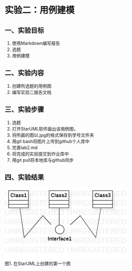 # 实验二：用例建模

## 一、实验目标

1. 使用Markdown编写报告
2. 选题
3. 用例建模

## 二、实验内容

1. 创建所选题的用例图
2. 编写实验二报告文档

## 三、实验步骤

1. 选题
2. 打开StarUML软件画出该用例图，
3. 将所画的图以.jpg的格式保存到学号文件夹
4. 用git bash将图片上传到github个人库中
5. 完善lab2.md
6. 将完成的实验提交到作业库中
7. 用git pull将本地库与github同步

## 四、实验结果

![自己画的第一个UML图](./UML_01.jpg)  
图1. 在StarUML上创建的第一个图

